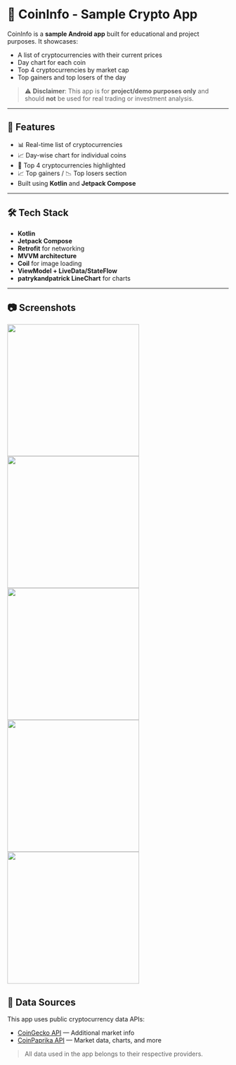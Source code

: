 # 📱 CoinInfo - Sample Crypto App

CoinInfo is a **sample Android app** built for educational and project purposes. It showcases:
- A list of cryptocurrencies with their current prices
- Day chart for each coin
- Top 4 cryptocurrencies by market cap
- Top gainers and top losers of the day

> ⚠️ **Disclaimer**: This app is for **project/demo purposes only** and should **not** be used for real trading or investment analysis.

---

## 🚀 Features

- 📊 Real-time list of cryptocurrencies
- 📈 Day-wise chart for individual coins
- 🥇 Top 4 cryptocurrencies highlighted
- 📈 Top gainers / 📉 Top losers section
- Built using **Kotlin** and **Jetpack Compose**

---

## 🛠️ Tech Stack

- **Kotlin**
- **Jetpack Compose**
- **Retrofit** for networking
- **MVVM architecture**
- **Coil** for image loading
- **ViewModel + LiveData/StateFlow**
- **patrykandpatrick LineChart** for charts

---

## 📷 Screenshots
<img src="https://github.com/user-attachments/assets/1a59a242-51f9-4c13-b332-3b715774c516" width="300" />
<img src="https://github.com/user-attachments/assets/7edf0c77-e830-4376-b20b-ac9fb8ea1b7f" width="300" />
<img src="https://github.com/user-attachments/assets/d97f0014-a0d7-44d8-b36e-170576acf2c4" width="300" />
<img src="https://github.com/user-attachments/assets/bf61afe2-8880-451b-a867-a8a9ef56b515" width="300" />
<img src="https://github.com/user-attachments/assets/684dd4a4-bd15-4b67-8460-df945ce3a4f7" width="300" />





## 📡 Data Sources

This app uses public cryptocurrency data APIs:

- [CoinGecko API](https://www.coingecko.com/en/api) — Additional market info
- [CoinPaprika API](https://api.coinpaprika.com/) — Market data, charts, and more

> All data used in the app belongs to their respective providers.



